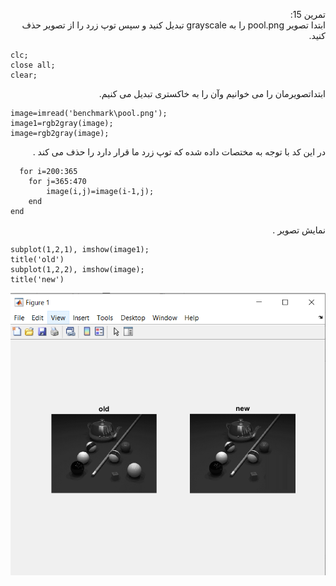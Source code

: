 
<div dir ="rtl">

تمرین 15:<br/>
    ابتدا تصویر pool.png را به grayscale تبدیل کنید و سپس توپ زرد را از تصویر حذف کنید. 
</div>

```
clc;
close all;
clear;
``` 
<div dir ="rtl">
ابتداتصویرمان را می خوانیم وآن را به خاکستری تبدیل می کنیم.    <br/>
</div>

```
image=imread('benchmark\pool.png');
image1=rgb2gray(image);
image=rgb2gray(image);
```
<div dir ="rtl">
در این کد با توجه به مختصات داده شده  که توپ زرد ما قرار دارد  را حذف می کند    . <br/>
</div>

```
  for i=200:365
    for j=365:470
        image(i,j)=image(i-1,j);
    end
end

```

<div dir ="rtl">
   نمایش تصویر   .<br/>
</div>

```
subplot(1,2,1), imshow(image1);
title('old') 
subplot(1,2,2), imshow(image);
title('new') 

```



![out](https://github.com/semnan-university-ai/image-processing-class/blob/main/excersiecs/FatemehSeyfi/15/q15.png)


